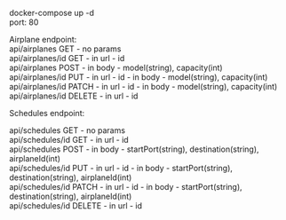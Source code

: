 docker-compose up -d </br>
port: 80 </br>

Airplane endpoint: </br>
api/airplanes GET - no params </br>
api/airplanes/id GET - in url - id </br>
api/airplanes POST - in body - model(string), capacity(int) </br>
api/airplanes/id PUT - in url - id - in body - model(string), capacity(int) </br>
api/airplanes/id PATCH - in url - id - in body - model(string), capacity(int) </br>
api/airplanes/id DELETE - in url - id </br>

Schedules endpoint: </br>

api/schedules GET - no params </br>
api/schedules/id GET - in url - id </br>
api/schedules POST - in body - startPort(string), destination(string), airplaneId(int) </br>
api/schedules/id PUT - in url - id - in body - startPort(string), destination(string), airplaneId(int) </br>
api/schedules/id PATCH - in url - id - in body - startPort(string), destination(string), airplaneId(int) </br>
api/schedules/id DELETE - in url - id </br>

